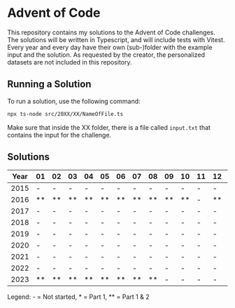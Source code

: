 # Advent of Code

This repository contains my solutions to the Advent of Code challenges. The solutions will be written in Typescript, and will include tests with Vitest.
Every year and every day have their own (sub-)folder with the example input and the solution. As requested by the creator, the personalized datasets are not included in this repository.

## Running a Solution

To run a solution, use the following command:

```bash
npx ts-node src/20XX/XX/NameOfFile.ts
```

Make sure that inside the XX folder, there is a file called `input.txt` that contains the input for the challenge.

## Solutions

| Year | 01   | 02   | 03   | 04   | 05   | 06   | 07   | 08   | 09   | 10   | 11  | 12   | 13  | 14  | 15  | 16  | 17  | 18  | 19  | 20  | 21  | 22  | 23  | 24  | 25  |
| ---- | ---- | ---- | ---- | ---- | ---- | ---- | ---- | ---- | ---- | ---- | --- | ---- | --- | --- | --- | --- | --- | --- | --- | --- | --- | --- | --- | --- | --- |
| 2015 | -    | -    | -    | -    | -    | -    | -    | -    | -    | -    | -   | -    | -   | -   | -   | -   | -   | -   | -   | -   | -   | -   | -   | -   | -   |
| 2016 | \*\* | \*\* | \*\* | \*\* | \*\* | \*\* | \*\* | \*\* | \*\* | \*\* | -   | \*\* | -   | -   | -   | -   | -   | -   | -   | -   | -   | -   | -   | -   | -   |
| 2017 | -    | -    | -    | -    | -    | -    | -    | -    | -    | -    | -   | -    | -   | -   | -   | -   | -   | -   | -   | -   | -   | -   | -   | -   | -   |
| 2018 | -    | -    | -    | -    | -    | -    | -    | -    | -    | -    | -   | -    | -   | -   | -   | -   | -   | -   | -   | -   | -   | -   | -   | -   | -   |
| 2019 | -    | -    | -    | -    | -    | -    | -    | -    | -    | -    | -   | -    | -   | -   | -   | -   | -   | -   | -   | -   | -   | -   | -   | -   | -   |
| 2020 | -    | -    | -    | -    | -    | -    | -    | -    | -    | -    | -   | -    | -   | -   | -   | -   | -   | -   | -   | -   | -   | -   | -   | -   | -   |
| 2021 | -    | -    | -    | -    | -    | -    | -    | -    | -    | -    | -   | -    | -   | -   | -   | -   | -   | -   | -   | -   | -   | -   | -   | -   | -   |
| 2022 | -    | -    | -    | -    | -    | -    | -    | -    | -    | -    | -   | -    | -   | -   | -   | -   | -   | -   | -   | -   | -   | -   | -   | -   | -   |
| 2023 | \*\* | \*\* | \*\* | \*\* | \*\* | \*\* | \*\* | \*\* | -    | -    | -   | -    | -   | -   | -   | -   | -   | -   | -   | -   | -   | -   | -   | -   | -   |

Legend: - = Not started, \* = Part 1, \*\* = Part 1 & 2
